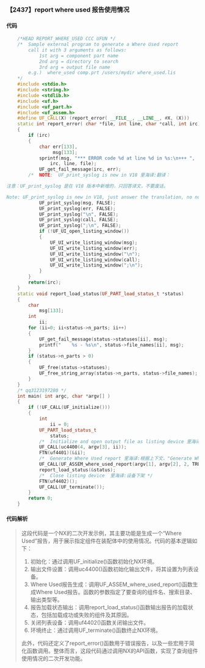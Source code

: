 ### 【2437】report where used 报告使用情况

#### 代码

```cpp
    /*HEAD REPORT_WHERE_USED CCC UFUN */  
    /*  Sample external program to generate a Where Used report  
        call it with 3 arguments as follows:  
            1st arg = component part name  
            2nd arg = directory to search  
            3rd arg = output file name  
        e.g.)  where_used comp.prt /users/mydir where_used.lis  
    */  
    #include <stdio.h>  
    #include <string.h>  
    #include <stdlib.h>  
    #include <uf.h>  
    #include <uf_part.h>  
    #include <uf_assem.h>  
    #define UF_CALL(X) (report_error( __FILE__, __LINE__, #X, (X)))  
    static int report_error( char *file, int line, char *call, int irc)  
    {  
        if (irc)  
        {  
            char err[133],  
                 msg[133];  
            sprintf(msg, "*** ERROR code %d at line %d in %s:\n+++ ",  
                irc, line, file);  
            UF_get_fail_message(irc, err);  
        /*  NOTE:  UF_print_syslog is new in V18 里海译:翻译：

注意：UF_print_syslog 是在 V18 版本中新增的，只回答译文，不要废话。

Note: UF_print_syslog is new in V18, just answer the translation, no nonsense. */  
            UF_print_syslog(msg, FALSE);  
            UF_print_syslog(err, FALSE);  
            UF_print_syslog("\n", FALSE);  
            UF_print_syslog(call, FALSE);  
            UF_print_syslog(";\n", FALSE);  
            if (!UF_UI_open_listing_window())  
            {  
                UF_UI_write_listing_window(msg);  
                UF_UI_write_listing_window(err);  
                UF_UI_write_listing_window("\n");  
                UF_UI_write_listing_window(call);  
                UF_UI_write_listing_window(";\n");  
            }  
        }  
        return(irc);  
    }  
    static void report_load_status(UF_PART_load_status_t *status)  
    {  
        char  
            msg[133];  
        int  
            ii;  
        for (ii=0; ii<status->n_parts; ii++)  
        {  
            UF_get_fail_message(status->statuses[ii], msg);  
            printf("    %s - %s\n", status->file_names[ii], msg);  
        }  
        if (status->n_parts > 0)  
        {  
            UF_free(status->statuses);  
            UF_free_string_array(status->n_parts, status->file_names);  
        }  
    }  
    /* qq3123197280 */  
    int main( int argc, char *argv[] )  
    {  
        if (!UF_CALL(UF_initialize()))  
        {  
            int  
                ii = 0;  
            UF_PART_load_status_t  
                status;  
            /*  Initialize and open output file as listing device 里海译:初始化并打开输出文件作为列表设备。 */  
            UF_CALL(uc4400(4, argv[3], ii));  
            FTN(uf4401)(&ii);  
            /*  Generate Where Used report 里海译:根据上下文，"Generate Where Used report" 的中文翻译是：生成使用报告。 */  
            UF_CALL(UF_ASSEM_where_used_report(argv[1], argv[2], 2, TRUE, &status));  
            report_load_status(&status);  
            /*  Close listing device  里海译:设备下架 */  
            FTN(uf4402)();  
            UF_CALL(UF_terminate());  
        }  
        return 0;  
    }

```

#### 代码解析

> 这段代码是一个NX的二次开发示例，其主要功能是生成一个“Where Used”报告，用于展示指定组件在装配体中的使用情况。代码的基本逻辑如下：
>
> 1. 初始化：通过调用UF_initialize()函数初始化NX环境。
> 2. 输出文件设置：调用uc4400()函数初始化输出文件，将其设置为列表设备。
> 3. Where Used报告生成：调用UF_ASSEM_where_used_report()函数生成Where Used报告。函数的参数指定了要查询的组件名、搜索目录、输出类型等。
> 4. 报告加载状态输出：调用report_load_status()函数输出报告的加载状态，包括加载成功或失败的组件及其原因。
> 5. 关闭列表设备：调用uf4402()函数关闭输出文件。
> 6. 环境终止：通过调用UF_terminate()函数终止NX环境。
>
> 此外，代码还定义了report_error()函数用于错误报告，以及一些宏用于简化函数调用。整体而言，这段代码通过调用NX的API函数，实现了查询组件使用情况的二次开发功能。
>

